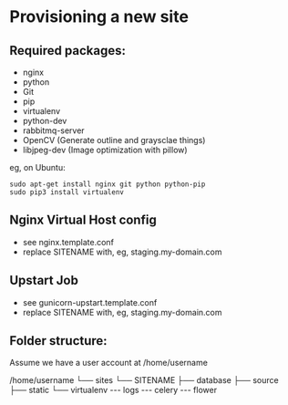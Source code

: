 Provisioning a new site
=======================

## Required packages:

* nginx
* python
* Git
* pip
* virtualenv
* python-dev
* rabbitmq-server
* OpenCV (Generate outline and graysclae things)
* libjpeg-dev (Image optimization with pillow)

eg, on Ubuntu:

    sudo apt-get install nginx git python python-pip
    sudo pip3 install virtualenv

## Nginx Virtual Host config

* see nginx.template.conf
* replace SITENAME with, eg, staging.my-domain.com

## Upstart Job

* see gunicorn-upstart.template.conf
* replace SITENAME with, eg, staging.my-domain.com

## Folder structure:
Assume we have a user account at /home/username

/home/username
└── sites
    └── SITENAME
         ├── database
         ├── source
         ├── static
         └── virtualenv
         --- logs
         	--- celery
         	--- flower
